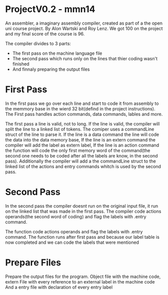 # ProjectV0.2 - mmn14

An assembler, a imaginary assembly compiler, created as part of a the open uni course project. By Alon Wartski and Roy Lenz. We got 100 on the project and my final score of the course is 96.

The compiler divides to 3 parts:
* The first pass on the machine language file
* The second pass which runs only on the lines that thier coding wasn't finished
* And finnaly preparing the output files

# First Pass
In the first pass we go over each line and start to code it from assembly to the memmory base in the wierd 32 bit(defind in the project instructions).
The First pass handles action commands, data commands, lables and more.

The first pass a line is valid, not to long. If the line is valid, the compiler will split the line to a linked list of tokens. The comiper uses a commandLine struct of the line to parse it.
If the line is a data command the line will code the data into the data memory base, If the line is an extern command the compiler will add the label as extern label, If the line is an action command the function will code the only first memory word of the command(the second one needs to be coded after all the labels are know, in the second pass).
Additionally the compiler will add a the commandLine struct to the linked list of the actions and entry commands whitch is used by the second pass.

# Second Pass
In the second pass the compiler doesnt run on the original input file, it run on the linked list that was made in the first pass. The compiler code actions operands(the second word of coding) and flag the labels with .entry command.

The function code actions operands and flag the labels with .entry command. The function runs after first pass and because our label table is now completed and we can code the labels that were mentioned

# Prepare Files
Prepare the output files for the program. Object file with the machine code, extern File with every reference to an external label in the machine code And a entry file with declaration of every entry label

